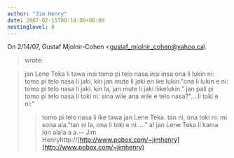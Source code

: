 ```yaml
---
author: "Jim Henry"
date: 2007-02-15T00:14:00+00:00
nestinglevel: 0
---
```

On 2/14/07, Gustaf Mjolnir-Cohen <[gustaf_mjolnir_cohen@yahoo.ca](mailto://gustaf_mjolnir_cohen@yahoo.ca)\
> wrote:

> jan Lene Teka li tawa insi tomo pi telo nasa.insi 
> insa
> ona li lukin ni: tomo pi telo nasa li jaki, kin jan mute li jaki en ike
> lukin."ona li lukin e ni: tomo pi telo nasa li jaki. kin la, jan mute li jaki liikelukin."
> jan pali pi tomo pi telo nasa li toki ni: sina wile ana wile e telo
> nasa?"....li toki e ni:"
>> tomo pi telo nasa li ike tawa jan Lene Teka.
>> tan ni, ona toki ni: mi sona ala."tan ni la, ona li toki e ni:...."
> a! jan Lene Teka li kama lon ala!a a a.--
Jim Henryhttp://[http://www.pobox.com/~jimhenry](http://www.pobox.com/~jimhenry)